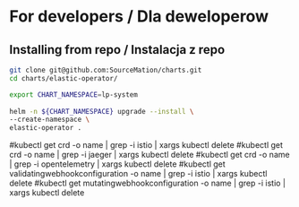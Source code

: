 # For developers / Dla deweloperow 
 
## Installing from repo / Instalacja z repo 
 
```bash 
git clone git@github.com:SourceMation/charts.git
cd charts/elastic-operator/

export CHART_NAMESPACE=lp-system 
 
helm -n ${CHART_NAMESPACE} upgrade --install \
--create-namespace \ 
elastic-operator .  
``` 

#kubectl get crd -o name | grep -i istio | xargs kubectl delete
#kubectl get crd -o name | grep -i jaeger | xargs kubectl delete
#kubectl get crd -o name | grep -i opentelemetry | xargs kubectl delete
#kubectl get validatingwebhookconfiguration -o name | grep -i istio | xargs kubectl delete
#kubectl get mutatingwebhookconfiguration -o name | grep -i istio | xargs kubectl delete
